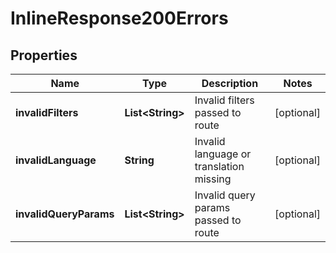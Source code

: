 
# InlineResponse200Errors

## Properties
Name | Type | Description | Notes
------------ | ------------- | ------------- | -------------
**invalidFilters** | **List&lt;String&gt;** | Invalid filters passed to route |  [optional]
**invalidLanguage** | **String** | Invalid language or translation missing |  [optional]
**invalidQueryParams** | **List&lt;String&gt;** | Invalid query params passed to route |  [optional]



